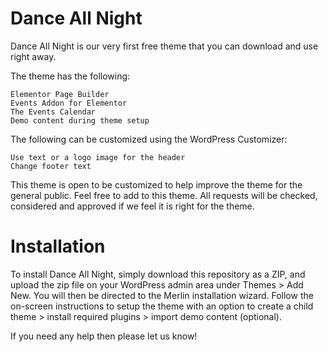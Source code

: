 # Dance All Night

Dance All Night is our very first free theme that you can download and use right away.

The theme has the following:

    Elementor Page Builder
    Events Addon for Elementor
    The Events Calendar
    Demo content during theme setup

The following can be customized using the WordPress Customizer:

    Use text or a logo image for the header
    Change footer text


This theme is open to be customized to help improve the theme for the general public. Feel free to add to this theme. All requests will be checked, considered and approved if we feel it is right for the theme.

# Installation

To install Dance All Night, simply download this repository as a ZIP, and upload the zip file on your WordPress admin area under Themes > Add New. You will then be directed to the Merlin installation wizard. Follow the on-screen instructions to setup the theme with an option to create a child theme > install required plugins > import demo content (optional).

If you need any help then please let us know!